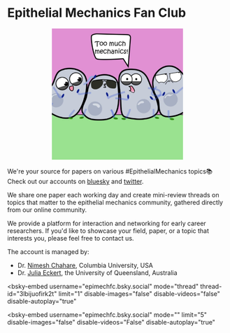 <head>
<!-- Google Tag Manager -->
<script>(function(w,d,s,l,i){w[l]=w[l]||[];w[l].push({'gtm.start':
new Date().getTime(),event:'gtm.js'});var f=d.getElementsByTagName(s)[0],
j=d.createElement(s),dl=l!='dataLayer'?'&l='+l:'';j.async=true;j.src=
'https://www.googletagmanager.com/gtm.js?id='+i+dl;f.parentNode.insertBefore(j,f);
})(window,document,'script','dataLayer','GTM-KB7SVRH3');</script>
<!-- End Google Tag Manager -->
</head>

# Epithelial Mechanics Fan Club

<div style="text-align: center;">
    <img src="epimechfc.jpg" alt="Description" height="300">
</div>

We're your source for papers on various #EpithelialMechanics topics📚
Check out our accounts on [bluesky](https://bsky.app/profile/epimechfc.bsky.social) and [twitter](https://x.com/EpiMechFC).

We share one paper each working day and create mini-review threads on topics that matter to the epithelial mechanics community, gathered directly from our online community.

We provide a platform for interaction and networking for early career researchers. If you'd like to showcase your field, paper, or a topic that interests you, please feel free to contact us.

The account is managed by:
- Dr. [Nimesh Chahare](https://bsky.app/profile/onenimesa.bsky.social), Columbia University, USA
- Dr. [Julia Eckert](https://bsky.app/profile/juliaeckert.bsky.social), the University of Queensland, Australia

<!-- Google Tag Manager (noscript) -->
<noscript><iframe src="https://www.googletagmanager.com/ns.html?id=GTM-KB7SVRH3"
height="0" width="0" style="display:none;visibility:hidden"></iframe></noscript>
<!-- End Google Tag Manager (noscript) -->


<script type="module" src="https://cdn.jsdelivr.net/npm/bsky-embed/dist/bsky-embed.es.js" async></script>
<bsky-embed
   username="epimechfc.bsky.social"
   mode="thread"
   thread-id="3lbijuofirk2t" 
   limit="1"
   disable-images="false"
   disable-videos="false"
   disable-autoplay="true"
>
</bsky-embed>


<script type="module" src="https://cdn.jsdelivr.net/npm/bsky-embed/dist/bsky-embed.es.js" async></script>
 <bsky-embed
   username="epimechfc.bsky.social"
   mode=""
   limit="5"
   disable-images="false"
   disable-videos="False"
   disable-autoplay="true"
 >
 </bsky-embed>
